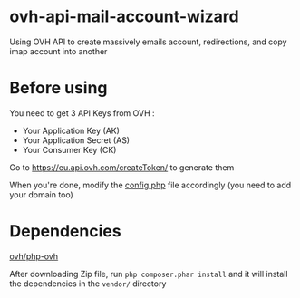 # ovh-api-mail-account-wizard
Using OVH API to create massively emails account, redirections, and copy imap account into another
# Before using 
You need to get 3 API Keys from OVH :
* Your Application Key (AK)
* Your Application Secret (AS)
* Your Consumer Key (CK)

Go to https://eu.api.ovh.com/createToken/ to generate them

When you're done, modify the [config.php](config.php) file accordingly (you need to add your domain too)

# Dependencies

[ovh/php-ovh](https://github.com/ovh/php-ovh)

After downloading Zip file, run `php composer.phar install` and it will install the dependencies in the `vendor/` directory
